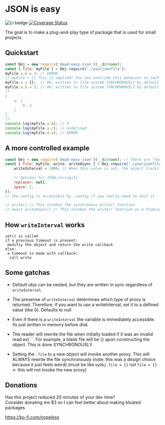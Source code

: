 # JSON is easy

![ci badge](https://github.com/nopeless/dead-easy-json/actions/workflows/ci.yaml/badge.svg)
[![Coverage Status](https://coveralls.io/repos/github/nopeless/dead-easy-json/badge.svg?branch=main)](https://coveralls.io/github/nopeless/dead-easy-json?branch=main)

The goal is to make a plug-and-play type of package that is used for small projects

## Quickstart
```js
const Dej = new require('dead-easy-json')(__dirname);
const { file: myFile } = Dej.require('./yourjsonfile');
myFile.a.b = 3; // ERROR
// myFile = {} This is implied! You can override this behavior in config
myFile.a = {};  // Ok; written to file system SYNCHRONOUSLY by default
myFile.a.b = 3; // Ok; written to file system SYNCHRONOUSLY by default
/*
{
	a: {
		b: 3
	}
}
*/
console.log(myFile.a.b); // 3
console.log(myFile.a.c); // undefined
console.log(myFile.d.e); // ERROR
```

## A more controlled example
```js
const Dej = new require('dead-easy-json')(__dirname); // There are "hacky" ways to get the caller file but I'm not risking it
const { file: myFile, write, writeAsync } = Dej.require('./yourjsonfile', {}, {
	writeInterval = 1000; // When this value is set, the object tracks changes and writes those changes at once every interval. Don't worry, it doesn't write when there are no changes. Read # writeInterval section for more
	
	// Options for JSON.stringify
	replacer: null,
	space: 2,
});
// The config is accessible by .config if you really need to edit it

// write() // This invokes the synchronous write() function
// await writeAsync() // This invokes the write() function as a Promise
```

## How `writeInterval` works

```
set() is called
if a previous timeout is present:
 modifiy the object and return the write callback
else:
 a timeout is made with callback:
  call write
```

## Some gatchas

- Default objs can be nested, but they are written in sync regardless of `writeInterval`.

 - The presense of `writeInterval` determines which type of proxy is returned. Therefore, if you want to use a writeInterval, set it to a defined value (like 0). Defaults to null

 - Even if there is a `writeInterval` the variable is immediately accessible. Its just written in memory before disk

 - The reader will rewrite the file when initially loaded if it was an invalid read ex) ``. For example, a blank file will be {} apon constructing the object. This is done SYNCHRONOUSLY

 - Setting the `.file` to a new object will invoke another proxy. This will ALWAYS rewrite the file synchronously (note: this was a design choice because it just feels weird) (must be like `myObj.file = {}` not `file = {}` <- this will not invoke the new proxy)

## Donations
Has this project reduced 20 minutes of your dev time?  
Consider donating me $3 so I can feel better about making bloated packages

https://ko-fi.com/nopeless

